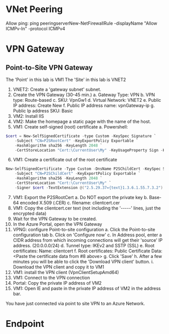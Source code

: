 # VNet Peering


Allow ping:
 ping peeringserverNew-NetFirewallRule -displayName "Allow ICMPv-In" -protocol ICMPv4

# VPN Gateway

## Point-to-Site VPN Gateway

The 'Point' in this lab is VM1
The 'Site' in this lab is VNET2

1. VNET2: Create a 'gateway subnet' subnet.
2. Create the VPN Gateway (30-45 min.)
  a. Gateway Type: VPN
  b. VPN type: Route-based
  c. SKU: VpnGw1
  d. Virtual Network: VNET2
  e. Public IP address: Create New
  f. Public IP address name: vpnGateway-ip
  g. Public Ip address SKU: Basic
3. VM2: Install IIS
4. VM2: Make the homepage a static page with the name of the host.
5. VM1: Create self-signed (root) certificate
  a. Powershell: 
```powershell
$cert = New-SelfSignedCertificate -type Custom -KeySpec Signature `
    -Subject "CN=P2SRootCert" -KeyExportPolicy Exportable `
    -HashAlgorithm sha256 -KeyLength 2048 `
    -CertStoreLocation "Cert:\CurrentUser\My" -KeyUsageProperty Sign -KeyUsage CertSign
```
6. VM1: Create a certificate out of the root certificate
```powershell
New-SelfSignedCertificate -Type Custom -DnsName P2SChildCert -KeySpec Signature `
    -Subject "CN=P2SChildCert" -KeyExportPolicy Exportable `
    -HashAlgorithm sha256 -KeyLength 2048 `
    -CertStoreLocation "Cert:\CurrentUser\My" `
    -Signer $cert -TextExtension @("2.5.29.37={text}1.3.6.1.55.7.3.2")
```
7. VM1: Export the P2SRootCert
    a. Do NOT export the private key
    b. Base-64 encoded X.509 (.CER)
    c. filename: clientcert.cer
8. VM1: Copy the clientcert.cer text (not including the '-----' lines, just the encrypted data)
9. Wait for the VPN Gateway to be created.
10. In the Azure Portal, open the VPN Gateway
11. VPNG: configure Point-to-site configuration
    a. Click the Point-to-site configuration tab
    b. Click on 'Configure now'
    c. In Address pool, enter a CIDR address from which incoming connections will get their 'source' IP address. (20.0.0.0/24)
    d. Tunnel type: IKEv2 and SSTP (SSL)
    e. Root certificates: Name: clientcert
    f. Root certificates: Public Certificate Data: <Paste the certificate data from #8 above>
    g. Click 'Save'
    h. After a few minutes you will be able to click the 'Download VPN client' button.
    i. Download the VPN client and copy it to VM1
12. VM1: install the VPN client (VpnClientSetupAmd64)
13. VM1: Connect to the VPN connection
14. Portal: Copy the private IP address of VM2
15. VM1: Open IE and paste in the private IP address of VM2 in the address bar.

You have just connected via point to site VPN to an Azure Network.

# Endpoint

